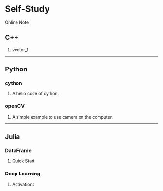 # Self-Study
Online Note

## C++
  1. vector_1
  
* * *
## Python
### cython
  1. A hello code of cython.
### openCV
  1. A simple example to use camera on the computer.
  
* * *
## Julia
### DataFrame
  1. Quick Start
### Deep Learning
  1. Activations 

